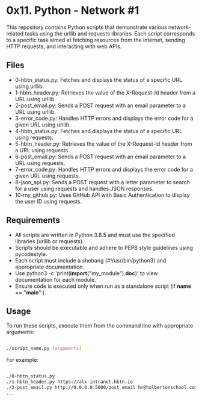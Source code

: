 # 0x11. Python - Network #1

This repository contains Python scripts that demonstrate various network-related tasks using the urllib and requests libraries. Each script corresponds to a specific task aimed at fetching resources from the internet, sending HTTP requests, and interacting with web APIs.
## Files

-    0-hbtn_status.py: Fetches and displays the status of a specific URL using urllib.
-    1-hbtn_header.py: Retrieves the value of the X-Request-Id header from a URL using urllib.
-    2-post_email.py: Sends a POST request with an email parameter to a URL using urllib.
-    3-error_code.py: Handles HTTP errors and displays the error code for a given URL using urllib.
-    4-hbtn_status.py: Fetches and displays the status of a specific URL using requests.
-    5-hbtn_header.py: Retrieves the value of the X-Request-Id header from a URL using requests.
-    6-post_email.py: Sends a POST request with an email parameter to a URL using requests.
-    7-error_code.py: Handles HTTP errors and displays the error code for a given URL using requests.
-    8-json_api.py: Sends a POST request with a letter parameter to search for a user using requests and handles JSON responses.
-    10-my_github.py: Uses GitHub API with Basic Authentication to display the user ID using requests.

## Requirements

-    All scripts are written in Python 3.8.5 and must use the specified libraries (urllib or requests).
-    Scripts should be executable and adhere to PEP8 style guidelines using pycodestyle.
-    Each script must include a shebang (#!/usr/bin/python3) and appropriate documentation.
-    Use python3 -c 'print(__import__("my_module").__doc__)' to view documentation for each module.
-    Ensure code is executed only when run as a standalone script (if __name__ == "__main__":).

## Usage

To run these scripts, execute them from the command line with appropriate arguments:

```bash

./script_name.py [arguments]
```
For example:

```bash

./0-hbtn_status.py
./1-hbtn_header.py https://alx-intranet.hbtn.io
./2-post_email.py http://0.0.0.0:5000/post_email hr@holbertonschool.com
...
```